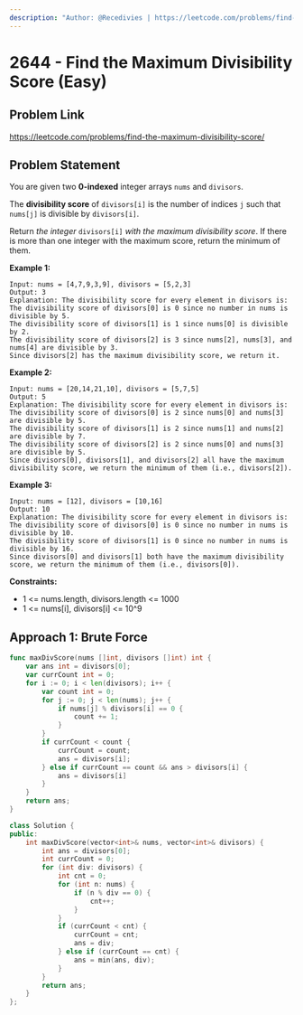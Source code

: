 ```yaml
---
description: "Author: @Recedivies | https://leetcode.com/problems/find-the-maximum-divisibility-score/"
---
```


# 2644 - Find the Maximum Divisibility Score (Easy)

## Problem Link

https://leetcode.com/problems/find-the-maximum-divisibility-score/

## Problem Statement

You are given two **0-indexed** integer arrays `nums` and `divisors`.

The **divisibility score** of `divisors[i]` is the number of indices `j` such that `nums[j]` is divisible by `divisors[i]`.

Return _the integer_ `divisors[i]` _with the maximum divisibility score_. If there is more than one integer with the maximum score, return the minimum of them.

**Example 1:**

```
Input: nums = [4,7,9,3,9], divisors = [5,2,3]
Output: 3
Explanation: The divisibility score for every element in divisors is:
The divisibility score of divisors[0] is 0 since no number in nums is divisible by 5.
The divisibility score of divisors[1] is 1 since nums[0] is divisible by 2.
The divisibility score of divisors[2] is 3 since nums[2], nums[3], and nums[4] are divisible by 3.
Since divisors[2] has the maximum divisibility score, we return it.
```

**Example 2:**

```
Input: nums = [20,14,21,10], divisors = [5,7,5]
Output: 5
Explanation: The divisibility score for every element in divisors is:
The divisibility score of divisors[0] is 2 since nums[0] and nums[3] are divisible by 5.
The divisibility score of divisors[1] is 2 since nums[1] and nums[2] are divisible by 7.
The divisibility score of divisors[2] is 2 since nums[0] and nums[3] are divisible by 5.
Since divisors[0], divisors[1], and divisors[2] all have the maximum divisibility score, we return the minimum of them (i.e., divisors[2]).
```

**Example 3:**

```
Input: nums = [12], divisors = [10,16]
Output: 10
Explanation: The divisibility score for every element in divisors is:
The divisibility score of divisors[0] is 0 since no number in nums is divisible by 10.
The divisibility score of divisors[1] is 0 since no number in nums is divisible by 16.
Since divisors[0] and divisors[1] both have the maximum divisibility score, we return the minimum of them (i.e., divisors[0]).
```

**Constraints:**

- 1 <= nums.length, divisors.length <= 1000
- 1 <= nums[i], divisors[i] <= 10^9

## Approach 1: Brute Force

<Tabs>
<TabItem value="golang" label="Go">
<SolutionAuthor name="@Recedivies" link="https://github.com/Recedivies" />

```go
func maxDivScore(nums []int, divisors []int) int {
    var ans int = divisors[0];
    var currCount int = 0;
    for i := 0; i < len(divisors); i++ {
        var count int = 0;
        for j := 0; j < len(nums); j++ {
            if nums[j] % divisors[i] == 0 {
                count += 1;
            }
        }
        if currCount < count {
            currCount = count;
            ans = divisors[i];
        } else if currCount == count && ans > divisors[i] {
            ans = divisors[i]
        }
    }
    return ans;
}
```

</TabItem>

<TabItem value="cpp" label="C++">
<SolutionAuthor name="@Recedivies" link="https://github.com/Recedivies" />

```cpp
class Solution {
public:
    int maxDivScore(vector<int>& nums, vector<int>& divisors) {
        int ans = divisors[0];
        int currCount = 0;
        for (int div: divisors) {
            int cnt = 0;
            for (int n: nums) {
                if (n % div == 0) {
                    cnt++;
                }
            }
            if (currCount < cnt) {
                currCount = cnt;
                ans = div;
            } else if (currCount == cnt) {
                ans = min(ans, div);
            }
        }
        return ans;
    }
};
```

</TabItem>
</Tabs>
